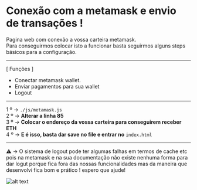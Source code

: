# Conexão com a metamask e envio de transações !
Pagina web com conexão a vossa carteira metamask.<br>
Para conseguirmos colocar isto a funcionar basta seguirmos alguns steps básicos para a configuração.

---------------------------------------------------------


[ Funções ]
- Conectar metamask wallet.
- Enviar pagamentos para sua wallet
- Logout

---------------------------------------------------------

1 º -> `./js/metamask.js`<br>
2 º -> **Alterar a linha 85** <br>
3 º -> **Colocar o endereço da vossa carteira para conseguirem receber ETH**<br>
4 º -> **E é isso, basta dar save no file e entrar no** `index.html`<br>

---------------------------------------------------------


⚠️ -> O sistema de logout pode ter algumas falhas em termos de cache etc pois na metamask e na sua documentação não existe nenhuma forma para dar logut porque fica fora das nossas funcionalidades mas da maneira que desenvolvi fica bom e prático ! espero que ajude!

![alt text](http://swipee.ml/imagesPc/uir66.png)
